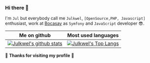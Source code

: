 ### Hi there 👋

I'm `Jul` but everybody call me `Julkwel`, `[OpenSource,PHP, Javascript]` enthusiast, work at [Bocasay](http://bocasay.com/) as `Symfony` and `JavaScript` developer 😎.

Me on github                                                                                                                                    | Most used languages |
----------------------------------------------------------------------------------------------------------------------------------------------- | --------------------------- |
[![Julkwel's github stats](https://github-readme-stats.vercel.app/api?username=julkwel&show_icons=true&theme=dark)](https://github.com/julkwel) | [![Julkwel's Top Langs](https://github-readme-stats.vercel.app/api/top-langs/?username=julkwel&show_icons=true&layout=compact&hide=css,html)](https://github.com/julkwel) 



🤗 **Thanks for visiting my profile** 🤗
